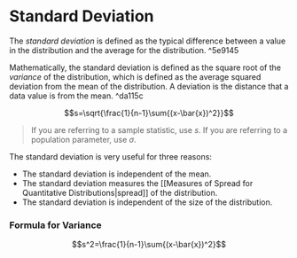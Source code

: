 # Standard Deviation
The *standard deviation* is defined as the typical difference between a value in the distribution and the average for the distribution. ^5e9145

Mathematically, the standard deviation is defined as the square root of the *variance* of the distribution, which is defined as the average squared deviation from the mean of the distribution. A deviation is the distance that a data value is from the mean. ^da115c

$$s=\sqrt{\frac{1}{n-1}\sum{(x-\bar{x})^2}}$$

> If you are referring to a sample statistic, use $s$. If you are referring to a population parameter, use $\sigma$.

The standard deviation is very useful for three reasons:
- The standard deviation is independent of the mean.
- The standard deviation measures the [[Measures of Spread for Quantitative Distributions|spread]] of the distribution.
- The standard deviation is independent of the size of the distribution.

### Formula for Variance
$$s^2=\frac{1}{n-1}\sum{(x-\bar{x})^2}$$